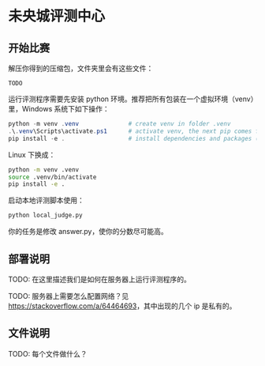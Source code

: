 # 未央城评测中心

## 开始比赛

解压你得到的压缩包，文件夹里会有这些文件：

```text
TODO
```

运行评测程序需要先安装 python 环境。推荐把所有包装在一个虚拟环境（venv）里，Windows 系统下如下操作：

```powershell
python -m venv .venv              # create venv in folder .venv
.\.venv\Scripts\activate.ps1      # activate venv, the next pip comes from .venv
pip install -e .                  # install dependencies and packages (each problem is a package) from 'pyproject.toml' in editable mode
```

Linux 下换成：

```bash
python -m venv .venv
source .venv/bin/activate
pip install -e .
```

启动本地评测脚本使用：

```bash
python local_judge.py
```

你的任务是修改 answer.py，使你的分数尽可能高。

## 部署说明

TODO: 在这里描述我们是如何在服务器上运行评测程序的。

TODO: 服务器上需要怎么配置网络？见 <https://stackoverflow.com/a/64464693>，其中出现的几个 ip 是私有的。

## 文件说明

TODO: 每个文件做什么？
